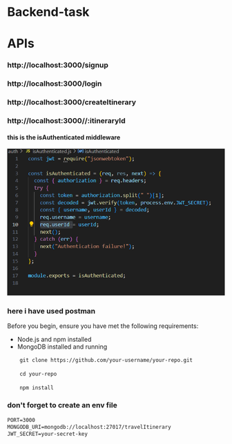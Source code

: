 # Backend-task

# APIs

### http://localhost:3000/signup

### http://localhost:3000/login

### http://localhost:3000/createItinerary

### http://localhost:3000//:itineraryId

#### this is the isAuthenticated middleware

![images](./screenshots/isAuthenticated.png)

### here i have used postman

Before you begin, ensure you have met the following requirements:

- Node.js and npm installed
- MongoDB installed and running

```
    git clone https://github.com/your-username/your-repo.git

    cd your-repo

    npm install

```

### don't forget to create an env file

```
PORT=3000
MONGODB_URI=mongodb://localhost:27017/travelItinerary
JWT_SECRET=your-secret-key
```


